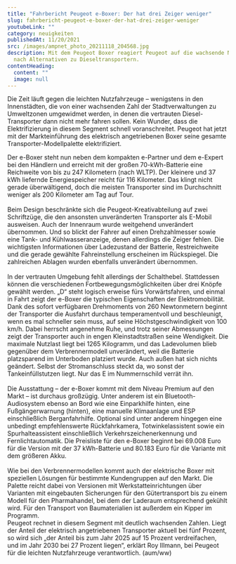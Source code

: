 ```yaml
---
title: "Fahrbericht Peugeot e-Boxer: Der hat drei Zeiger weniger"
slug: fahrbericht-peugeot-e-boxer-der-hat-drei-zeiger-weniger
youtubeLink: ""
category: neuigkeiten
publishedAt: 11/20/2021
src: /images/ampnet_photo_20211118_204568.jpg
description: Mit dem Peugeot Boxer reagiert Peugeot auf die wachsende Nachfrage
  nach Alternativen zu Dieseltransportern.
contentHeading:
  content: ""
  image: null
---
```

[](https://www.e-medienportal.net/artikel/detail/57973#ampnet-carousel)Die Zeit läuft gegen die leichten Nutzfahrzeuge – wenigstens in den Innenstädten, die von einer wachsenden Zahl der Stadtverwaltungen zu Umweltzonen umgewidmet werden, in denen die vertrauten Diesel-Transporter dann nicht mehr fahren sollen. Kein Wunder, dass die Elektrifizierung in diesem Segment schnell voranschreitet. Peugeot hat jetzt mit der Markteinführung des elektrisch angetriebenen Boxer seine gesamte Transporter-Modellpalette elektrifiziert.

Der e-Boxer steht nun neben dem kompakten e-Partner und dem e-Expert bei den Händlern und erreicht mit der großen 70-kWh-Batterie eine Reichweite von bis zu 247 Kilometern (nach WLTP). Der kleinere und 37 kWh liefernde Energiespeicher reicht für 116 Kilometer. Das klingt nicht gerade überwältigend, doch die meisten Transporter sind im Durchschnitt weniger als 200 Kilometer am Tag auf Tour.\
\
Beim Design beschränkte sich die Peugeot-Kreativabteilung auf zwei Schriftzüge, die den ansonsten unveränderten Transporter als E-Mobil ausweisen. Auch der Innenraum wurde weitgehend unverändert übernommen. Und so blickt der Fahrer auf einen Drehzahlmesser sowie eine Tank- und Kühlwasseranzeige, denen allerdings die Zeiger fehlen. Die wichtigsten Informationen über Ladezustand der Batterie, Restreichweite und die gerade gewählte Fahreinstellung erscheinen im Rückspiegel. Die zahlreichen Ablagen wurden ebenfalls unverändert übernommen.\
\
In der vertrauten Umgebung fehlt allerdings der Schalthebel. Stattdessen können die verschiedenen Fortbewegungsmöglichkeiten über drei Knöpfe gewählt werden. „D“ steht logisch erweise fürs Vorwärtsfahren, und einmal in Fahrt zeigt der e-Boxer die typischen Eigenschaften der Elektromobilität. Dank des sofort verfügbaren Drehmoments von 260 Newtonmetern beginnt der Transporter die Ausfahrt durchaus temperamentvoll und beschleunigt, wenn es mal schneller sein muss, auf seine Höchstgeschwindigkeit von 100 km/h. Dabei herrscht angenehme Ruhe, und trotz seiner Abmessungen zeigt der Transporter auch in engen Kleinstadtstraßen seine Wendigkeit. Die maximale Nutzlast liegt bei 1265 Kilogramm, und das Ladevolumen blieb gegenüber dem Verbrennermodell unverändert, weil die Batterie platzsparend im Unterboden platziert wurde. Auch außen hat sich nichts geändert. Selbst der Stromanschluss steckt da, wo sonst der Tankeinfüllstutzen liegt. Nur das E im Nummernschild verrät ihn.\
\
Die Ausstattung – der e-Boxer kommt mit dem Niveau Premium auf den Markt – ist durchaus großzügig. Unter anderem ist ein Bluetooth-Audiosystem ebenso an Bord wie eine Einparkhilfe hinten, eine Fußgängerwarnung (hinten), eine manuelle Klimaanlage und ESP einschließlich Berganfahrhilfe. Optional sind unter anderem hingegen eine unbedingt empfehlenswerte Rückfahrkamera, Totwinkelassistent sowie ein Spurhalteassistent einschließlich Verkehrszeichenerkennung und Fernlichtautomatik. Die Preisliste für den e-Boxer beginnt bei 69.008 Euro für die Version mit der 37 kWh-Batterie und 80.183 Euro für die Variante mit dem größeren Akku.\
\
Wie bei den Verbrennermodellen kommt auch der elektrische Boxer mit speziellen Lösungen für bestimmte Kundengruppen auf den Markt. Die Palette reicht dabei von Versionen mit Werkstatteinrichtungen über Varianten mit eingebauten Sicherungen für den Gütertransport bis zu einem Modell für den Pharmahandel, bei dem der Laderaum entsprechend gekühlt wird. Für den Transport von Baumaterialien ist außerdem ein Kipper im Programm.\
Peugeot rechnet in diesem Segment mit deutlich wachsenden Zahlen. Liegt der Anteil der elektrisch angetriebenen Transporter aktuell bei fünf Prozent, so wird sich „der Anteil bis zum Jahr 2025 auf 15 Prozent verdreifachen, und im Jahr 2030 bei 27 Prozent liegen“, erklärt Roy Illmann, bei Peugeot für die leichten Nutzfahrzeuge verantwortlich. (aum/ww)